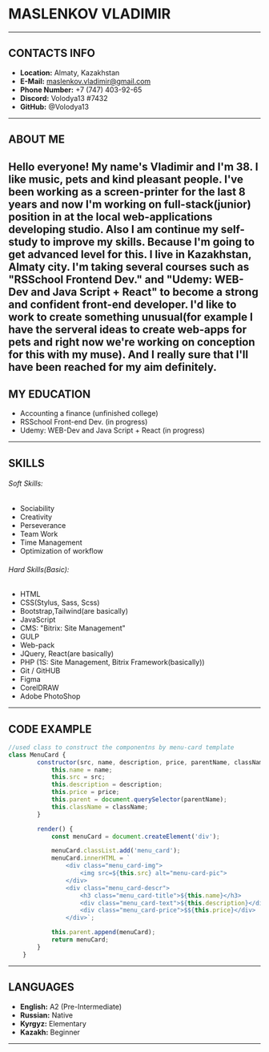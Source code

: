# MASLENKOV  VLADIMIR
---
## CONTACTS INFO
* __Location:__ Almaty, Kazakhstan
* __E-Mail:__ maslenkov.vladimir@gmail.com
* __Phone Number:__ +7 (747) 403-92-65
* __Discord:__ Volodya13 #7432
* __GitHub:__ @Volodya13
---
## ABOUT ME
Hello everyone! My name's Vladimir and I'm 38. I like music, pets and kind pleasant people. I've been   working as a screen-printer for the last 8 years and now I'm working on full-stack(junior) position in at the local web-applications developing studio. Also I am continue my self-study to improve my skills. Because I'm going to get advanced level for this. I live in Kazakhstan, Almaty city. I'm taking several courses such as "RSSchool Frontend Dev." and "Udemy: WEB-Dev and Java Script + React" to become a strong and confident front-end developer. I'd like to work to create something unusual(for example I have the serveral ideas to create web-apps for pets and right now we're working on conception for this with my muse). And I really sure that I'll have been reached for my aim definitely.
---
## MY EDUCATION
* Accounting a finance (unfinished college)
* RSSchool Front-end Dev. (in progress)
* Udemy: WEB-Dev and Java Script + React (in progress)
---
## SKILLS
###### Soft Skills:
* Sociability
* Creativity
* Perseverance
* Team Work
* Time Management
* Optimization of workflow
###### Hard Skills(Basic):
* HTML
* CSS(Stylus, Sass, Scss)
* Bootstrap,Tailwind(are basically)
* JavaScript
* CMS: "Bitrix: Site Management"
* GULP
* Web-pack
* JQuery, React(are basically)
* PHP (1S: Site Management, Bitrix Framework(basically))
* Git / GitHUB
* Figma
* CorelDRAW
* Adobe PhotoShop
---
## CODE EXAMPLE
```JavaScript
//used class to construct the componentns by menu-card template
class MenuCard {
        constructor(src, name, description, price, parentName, className) {
            this.name = name;
            this.src = src;
            this.description = description;
            this.price = price;
            this.parent = document.querySelector(parentName);
            this.className = className;
        }

        render() {
            const menuCard = document.createElement('div');

            menuCard.classList.add('menu_card');
            menuCard.innerHTML = `
                <div class="menu_card-img">
                    <img src=${this.src} alt="menu-card-pic">
                </div>
                <div class="menu_card-descr">
                    <h3 class="menu_card-title">${this.name}</h3>
                    <div class="menu_card-text">${this.description}</div>
                    <div class="menu_card-price">$${this.price}</div>
                </div>`;

            this.parent.append(menuCard);
            return menuCard;
        }
    }
```
---
## LANGUAGES
* __English:__ A2 (Pre-Intermediate)
* __Russian:__ Native
* __Kyrgyz:__ Elementary
* __Kazakh:__ Beginner
---
